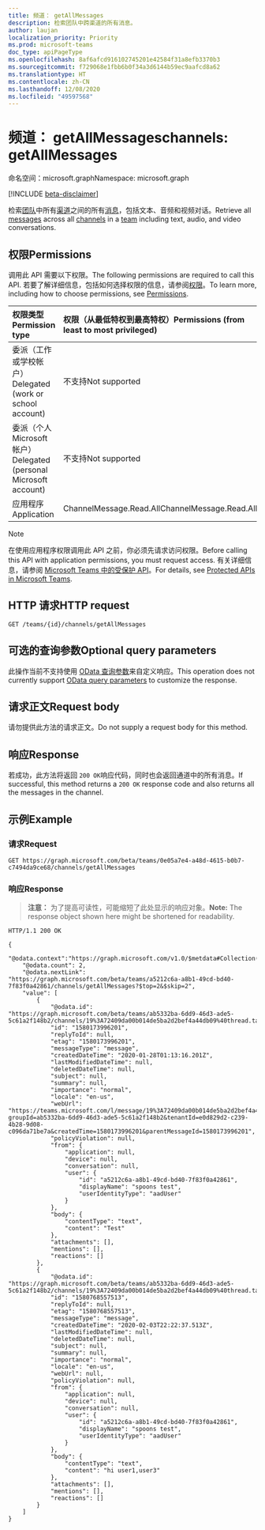 ```yaml
---
title: 频道： getAllMessages
description: 检索团队中跨渠道的所有消息。
author: laujan
localization_priority: Priority
ms.prod: microsoft-teams
doc_type: apiPageType
ms.openlocfilehash: 8af6afcd916102745201e42584f31a8efb3370b3
ms.sourcegitcommit: f729068e1fbb6b0f34a3d6144b59ec9aafcd8a62
ms.translationtype: HT
ms.contentlocale: zh-CN
ms.lasthandoff: 12/08/2020
ms.locfileid: "49597568"
---
```

# <a name="channels-getallmessages"></a><span data-ttu-id="cc938-103">频道： getAllMessages</span><span class="sxs-lookup"><span data-stu-id="cc938-103">channels: getAllMessages</span></span>

<span data-ttu-id="cc938-104">命名空间：microsoft.graph</span><span class="sxs-lookup"><span data-stu-id="cc938-104">Namespace: microsoft.graph</span></span>

[!INCLUDE [beta-disclaimer](../../includes/beta-disclaimer.md)]

<span data-ttu-id="cc938-105">检索[团队](../resources/team.md)中所有[渠道](../resources/channel.md)之间的所有[消息](../resources/chatmessage.md)，包括文本、音频和视频对话。</span><span class="sxs-lookup"><span data-stu-id="cc938-105">Retrieve all [messages](../resources/chatmessage.md) across all [channels](../resources/channel.md) in a [team](../resources/team.md) including text, audio, and video conversations.</span></span>

## <a name="permissions"></a><span data-ttu-id="cc938-106">权限</span><span class="sxs-lookup"><span data-stu-id="cc938-106">Permissions</span></span>

<span data-ttu-id="cc938-107">调用此 API 需要以下权限。</span><span class="sxs-lookup"><span data-stu-id="cc938-107">The following permissions are required to call this API.</span></span> <span data-ttu-id="cc938-108">若要了解详细信息，包括如何选择权限的信息，请参阅[权限](/graph/permissions-reference)。</span><span class="sxs-lookup"><span data-stu-id="cc938-108">To learn more, including how to choose permissions, see [Permissions](/graph/permissions-reference).</span></span>

|<span data-ttu-id="cc938-109">权限类型</span><span class="sxs-lookup"><span data-stu-id="cc938-109">Permission type</span></span>      | <span data-ttu-id="cc938-110">权限（从最低特权到最高特权）</span><span class="sxs-lookup"><span data-stu-id="cc938-110">Permissions (from least to most privileged)</span></span>              |
|:--------------------|:---------------------------------------------------------|
|<span data-ttu-id="cc938-111">委派（工作或学校帐户）</span><span class="sxs-lookup"><span data-stu-id="cc938-111">Delegated (work or school account)</span></span> | <span data-ttu-id="cc938-112">不支持</span><span class="sxs-lookup"><span data-stu-id="cc938-112">Not supported</span></span> |
|<span data-ttu-id="cc938-113">委派（个人 Microsoft 帐户）</span><span class="sxs-lookup"><span data-stu-id="cc938-113">Delegated (personal Microsoft account)</span></span> | <span data-ttu-id="cc938-114">不支持</span><span class="sxs-lookup"><span data-stu-id="cc938-114">Not supported</span></span> |
|<span data-ttu-id="cc938-115">应用程序</span><span class="sxs-lookup"><span data-stu-id="cc938-115">Application</span></span> | <span data-ttu-id="cc938-116">ChannelMessage.Read.All</span><span class="sxs-lookup"><span data-stu-id="cc938-116">ChannelMessage.Read.All</span></span> |

> [!NOTE]
> <span data-ttu-id="cc938-117">在使用应用程序权限调用此 API 之前，你必须先请求访问权限。</span><span class="sxs-lookup"><span data-stu-id="cc938-117">Before calling this API with application permissions, you must request access.</span></span> <span data-ttu-id="cc938-118">有关详细信息，请参阅 [Microsoft Teams 中的受保护 API](/graph/teams-protected-apis)。</span><span class="sxs-lookup"><span data-stu-id="cc938-118">For details, see [Protected APIs in Microsoft Teams](/graph/teams-protected-apis).</span></span>

## <a name="http-request"></a><span data-ttu-id="cc938-119">HTTP 请求</span><span class="sxs-lookup"><span data-stu-id="cc938-119">HTTP request</span></span>

<!-- { "blockType": "ignored" } -->
```http
GET /teams/{id}/channels/getAllMessages
```

## <a name="optional-query-parameters"></a><span data-ttu-id="cc938-120">可选的查询参数</span><span class="sxs-lookup"><span data-stu-id="cc938-120">Optional query parameters</span></span>

<span data-ttu-id="cc938-121">此操作当前不支持使用 [OData 查询参数](/graph/query-parameters)来自定义响应。</span><span class="sxs-lookup"><span data-stu-id="cc938-121">This operation does not currently support [OData query parameters](/graph/query-parameters) to customize the response.</span></span>

## <a name="request-body"></a><span data-ttu-id="cc938-122">请求正文</span><span class="sxs-lookup"><span data-stu-id="cc938-122">Request body</span></span>

<span data-ttu-id="cc938-123">请勿提供此方法的请求正文。</span><span class="sxs-lookup"><span data-stu-id="cc938-123">Do not supply a request body for this method.</span></span>

## <a name="response"></a><span data-ttu-id="cc938-124">响应</span><span class="sxs-lookup"><span data-stu-id="cc938-124">Response</span></span>

<span data-ttu-id="cc938-125">若成功，此方法将返回 `200 OK`响应代码，同时也会返回通道中的所有消息。</span><span class="sxs-lookup"><span data-stu-id="cc938-125">If successful, this method returns a `200 OK` response code and also returns all the messages in the channel.</span></span>

## <a name="example"></a><span data-ttu-id="cc938-126">示例</span><span class="sxs-lookup"><span data-stu-id="cc938-126">Example</span></span>

### <a name="request"></a><span data-ttu-id="cc938-127">请求</span><span class="sxs-lookup"><span data-stu-id="cc938-127">Request</span></span>

```msgraph-interactive
GET https://graph.microsoft.com/beta/teams/0e05a7e4-a48d-4615-b0b7-c7494da9ce68/channels/getAllMessages
```

### <a name="response"></a><span data-ttu-id="cc938-128">响应</span><span class="sxs-lookup"><span data-stu-id="cc938-128">Response</span></span>

><span data-ttu-id="cc938-129">**注意：** 为了提高可读性，可能缩短了此处显示的响应对象。</span><span class="sxs-lookup"><span data-stu-id="cc938-129">**Note:** The response object shown here might be shortened for readability.</span></span> 
<!-- {
  "blockType": "response",
  "truncated": true,
  "@odata.type": "microsoft.graph.chatMessage"
} -->
```http
HTTP/1.1 200 OK

{
    "@odata.context":"https://graph.microsoft.com/v1.0/$metdata#Collection(chatMessage)"
    "@odata.count": 2,
    "@odata.nextLink": "https://graph.microsoft.com/beta/teams/a5212c6a-a8b1-49cd-bd40-7f83f0a42861/channels/getAllMessages?$top=2&$skip=2",
    "value": [
        {
            "@odata.id": "https://graph.microsoft.com/beta/teams/ab5332ba-6dd9-46d3-ade5-5c61a2f148b2/channels/19%3A72409da00b014de5ba2d2bef4a44db09%40thread.tacv2/messages/1580173996201",
            "id": "1580173996201",
            "replyToId": null,
            "etag": "1580173996201",
            "messageType": "message",
            "createdDateTime": "2020-01-28T01:13:16.201Z",
            "lastModifiedDateTime": null,
            "deletedDateTime": null,
            "subject": null,
            "summary": null,
            "importance": "normal",
            "locale": "en-us",
            "webUrl": "https://teams.microsoft.com/l/message/19%3A72409da00b014de5ba2d2bef4a44db09%40thread.tacv2/1580173996201?groupId=ab5332ba-6dd9-46d3-ade5-5c61a2f148b2&tenantId=e0d829d2-c239-4b28-9d08-c096da71be7a&createdTime=1580173996201&parentMessageId=1580173996201",
            "policyViolation": null,
            "from": {
                "application": null,
                "device": null,
                "conversation": null,
                "user": {
                    "id": "a5212c6a-a8b1-49cd-bd40-7f83f0a42861",
                    "displayName": "spoons test",
                    "userIdentityType": "aadUser"
                }
            },
            "body": {
                "contentType": "text",
                "content": "Test"
            },
            "attachments": [],
            "mentions": [],
            "reactions": []
        },
        {
            "@odata.id": "https://graph.microsoft.com/beta/teams/ab5332ba-6dd9-46d3-ade5-5c61a2f148b2/channels/19%3A72409da00b014de5ba2d2bef4a44db09%40thread.tacv2/messages/1580768557513",
            "id": "1580768557513",
            "replyToId": null,
            "etag": "1580768557513",
            "messageType": "message",
            "createdDateTime": "2020-02-03T22:22:37.513Z",
            "lastModifiedDateTime": null,
            "deletedDateTime": null,
            "subject": null,
            "summary": null,
            "importance": "normal",
            "locale": "en-us",
            "webUrl": null,
            "policyViolation": null,
            "from": {
                "application": null,
                "device": null,
                "conversation": null,
                "user": {
                    "id": "a5212c6a-a8b1-49cd-bd40-7f83f0a42861",
                    "displayName": "spoons test",
                    "userIdentityType": "aadUser"
                }
            },
            "body": {
                "contentType": "text",
                "content": "hi user1,user3"
            },
            "attachments": [],
            "mentions": [],
            "reactions": []
        }
    ]
}
```

<!-- uuid: 8fcb5dbc-d5aa-4681-8e31-b001d5168d79
2015-10-25 14:57:30 UTC -->
<!--
{
  "type": "#page.annotation",
  "description": "channels: getallmessages",
  "keywords": "",
  "section": "documentation",
  "tocPath": "",
  "suppressions": []
}
-->
